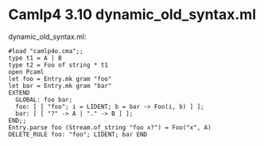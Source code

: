 <!-- ((! set title Camlp4 3.10  !)) ((! set learn !)) -->

# Camlp4 3.10 dynamic_old_syntax.ml
dynamic_old_syntax.ml:

```ocamltop
#load "camlp4o.cma";;
type t1 = A | B
type t2 = Foo of string * t1
open Pcaml
let foo = Entry.mk gram "foo"
let bar = Entry.mk gram "bar"
EXTEND
  GLOBAL: foo bar;
  foo: [ [ "foo"; i = LIDENT; b = bar -> Foo(i, b) ] ];
  bar: [ [ "?" -> A | "." -> B ] ];
END;;
Entry.parse foo (Stream.of_string "foo x?") = Foo("x", A)
DELETE_RULE foo: "foo"; LIDENT; bar END

```
